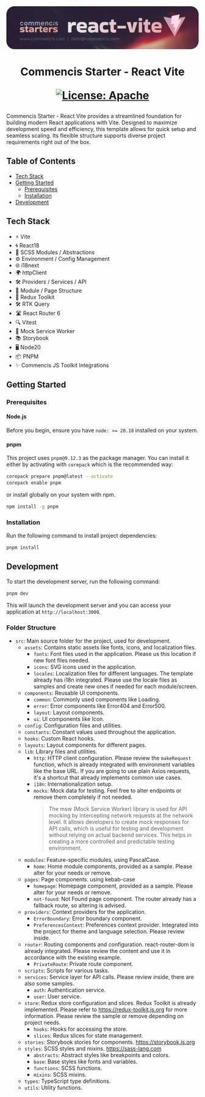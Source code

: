 <picture>
  <source media="(max-width: 400px)" srcset="./assets/starter-react-vite-logo-mobile.png">
  <img src="./assets/starter-react-vite-logo.png" alt="Commencis JS Toolkit Logo">
</picture>

<h1 align="center">
  Commencis Starter - React Vite

[![License: Apache](https://img.shields.io/badge/License-Apache2.0-300E77.svg)](LICENSE)

</h1>

Commencis Starter - React Vite provides a streamlined foundation for building modern React applications with Vite. Designed to maximize development speed and efficiency, this template allows for quick setup and seamless scaling. Its flexible structure supports diverse project requirements right out of the box.

## Table of Contents

- [Tech Stack](#tech-stack)
- [Getting Started](#getting-started)
  - [Prerequisites](#prerequisites)
  - [Installation](#installation)
- [Development](#getting-started)

## Tech Stack

- ⚡️ Vite
- 🌀 React18
- 🎨 SCSS Modules / Abstractions
- ⚙️ Environment / Config Management
- 🌐 i18next
- 🌍 httpClient
- 🛠️ Providers / Services / API
- 📁 Module / Page Structure
- 🔄 Redux Toolkit
- 🛠️ RTK Query
- 🛣️ React Router 6
- 🔍 Vitest
- 🚦 Mock Service Worker
- 📚 Storybook
- 🖥️ Node20
- 📦 PNPM
- ✨ Commencis JS Toolkit Integrations

## Getting Started

### Prerequisites

#### Node.js

Before you begin, ensure you have `node: >= 20.18` installed on your system.

#### pnpm

This project uses `pnpm@9.12.3` as the package manager. You can install it either by activating with `corepack` which is the recommended way:

```bash
corepack prepare pnpm@latest --activate
corepack enable pnpm
```

or install globally on your system with npm.

```bash
npm install -g pnpm
```

### Installation

Run the following command to install project dependencies:

```bash
pnpm install
```

## Development

To start the development server, run the following command:

```bash
pnpm dev
```

This will launch the development server and you can access your application at `http://localhost:3000`.

### Folder Structure

- `src`: Main source folder for the project, used for development.
  - `assets`: Contains static assets like fonts, icons, and localization files.
    - `fonts`: Font files used in the application. Please us this location if new font files needed.
    - `icons`: SVG icons used in the application.
    - `locales`: Localization files for different languages. The template already has i18n integrated. Please use the locale files as samples and create new ones if needed for each module/screen.
  - `components`: Reusable UI components.
    - `common`: Commonly used components like Loading.
    - `error`: Error components like Error404 and Error500.
    - `layout`: Layout components.
    - `ui`: UI components like Icon.
  - `config`: Configuration files and utilities.
  - `constants`: Constant values used throughout the application.
  - `hooks`: Custom React hooks.
  - `layouts`: Layout components for different pages.
  - `lib`: Library files and utilities.
    - `http`: HTTP client configuration. Please review the `makeRequest` function, which is already integrated with environment variables like the base URL. If you are going to use plain Axios requests, it's a shortcut that already implements common use cases.
    - `i18n`: Internationalization setup.
    - `mocks`: Mock data for testing. Feel free to alter endpoints or remove them completely if not needed.
      > The msw (Mock Service Worker) library is used for API mocking by intercepting network requests at the network level. It allows developers to create mock responses for API calls, which is useful for testing and development without relying on actual backend services. This helps in creating a more controlled and predictable testing environment.
  - `modules`: Feature-specific modules, using PascalCase.
    - `home`: Home module components, provided as a sample. Please alter for your needs or remove.
  - `pages`: Page components. using kebab-case
    - `homepage`: Homepage component, provided as a sample. Please alter for your needs or remove.
    - `not-found`: Not Found page component. The router already has a fallback route, so altering is advised.
  - `providers`: Context providers for the application.
    - `ErrorBoundary`: Error boundary component.
    - `PreferencesContext`: Preferences context provider. Integrated into the project for theme and language selection. Please review inside.
  - `router`: Routing components and configuration. react-router-dom is already integrated. Please review the content and use it in accordance with the existing example.
    - `PrivateRoute`: Private route component.
  - `scripts`: Scripts for various tasks.
  - `services`: Service layer for API calls. Please review inside, there are also some samples.
    - `auth`: Authentication service.
    - `user`: User service.
  - `store`: Redux store configuration and slices. Redux Toolkit is already implemented. Please refer to https://redux-toolkit.js.org for more information. Please review the sample or remove depending on project needs.
    - `hooks`: Hooks for accessing the store.
    - `slices`: Redux slices for state management.
  - `stories`: Storybook stories for components. https://storybook.js.org
  - `styles`: SCSS styles and mixins. https://sass-lang.com
    - `abstracts`: Abstract styles like breakpoints and colors.
    - `base`: Base styles like fonts and variables.
    - `functions`: SCSS functions.
    - `mixins`: SCSS mixins.
  - `types`: TypeScript type definitions.
  - `utils`: Utility functions.
